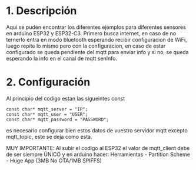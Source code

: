# 1. **Descripción**
Aqui se puden encontrar los diferentes ejemplos para diferentes sensores en arduino ESP32 y ESP32-C3.
Primero busca internet, en caso de no ternerlo entra en modo bluetooth esperando recibir configuracion de WiFi,
luego repite lo mismo pero con la configuracion, en caso de estar configurado se queda pendiente del mqtt para enviar info
y si no, se queda esperando la info en el canal de mqtt senInfo.

# 2. **Configuración**

Al principio del codigo estan las sigueintes const
```
const char* mqtt_server = "IP";
const char* mqtt_user = "USER";
const char* mqtt_password = "PASSWORD";
```
es necesario configurar bien estos datos de vuestro servidor mqtt excepto mqtt_topic, este se deja como esta.

MUY IMPORTANTE:
Al subir el codigo al ESP32 el valor de mqtt_client debe de ser siempre ÚNICO y en arduino hacer:
Herramientas - Partition Scheme - Huge App (3MB No OTA/1MB SPIFFS)
